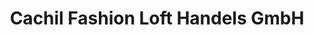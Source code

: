 ---
title: "Cachil Fashion Loft Handels GmbH"
url: /pottschach/cachil-fashion-loft-handels-gmbh/
shop: Modehaus
---